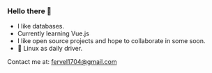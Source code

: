 ### Hello there 👋
- I like databases.
- Currently learning Vue.js
- I like open source projects and hope to collaborate in some soon.
- 🐧 Linux as daily driver.

Contact me at: fervel1704@gmail.com
